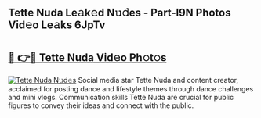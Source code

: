 ## Tette Nuda Le𝚊k𝚎d N𝚞𝚍es - Part-l9N Photos Vid𝚎o Le𝚊ks 6JpTv

# <h2><a href="http://fbf6fyb.evod.top/?m=Tette+Nuda">🔗 👉🔴 Tette Nuda Vid𝚎o Ph𝚘t𝚘s</a></h2>

[![Tette Nuda N𝚞d𝚎s](https://i.imgur.com/8V9OHl7.gif)](http://fbf6fyb.evod.top/?m=Tette+Nuda)
Social media star Tette Nuda and content creator, acclaimed for posting dance and lifestyle themes through dance challenges and mini vlogs. Communication skills Tette Nuda are crucial for public figures to convey their ideas and connect with the public. 
